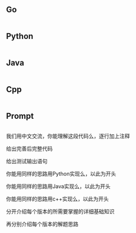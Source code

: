 ## Go
```Go

```
## Python
```Python

```
## Java
```Java

```
## Cpp
```Cpp

```

## Prompt
```Prompt

```
我们用中文交流，你能理解这段代码么，逐行加上注释


给出完善后完整代码

给出测试输出语句

你能用同样的思路用Python实现么，以此为开头


你能用同样的思路用Java实现么，以此为开头

你能用同样的思路用c++实现么，以此为开头


分开介绍每个版本的所需要掌握的详细基础知识

再分别介绍每个版本的解题思路



```
